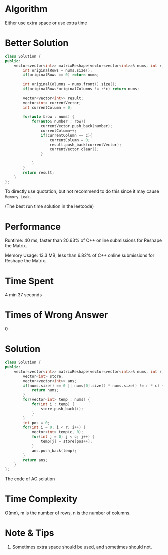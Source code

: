 # Algorithm

Either use extra space or use extra time

# Better Solution

```c++
class Solution {
public:
    vector<vector<int>> matrixReshape(vector<vector<int>>& nums, int r, int c) {
        int originalRows = nums.size();
        if(originalRows == 0) return nums;
        
        int originalColumns = nums.front().size();
        if(originalRows*originalColumns != r*c) return nums;
        
        vector<vector<int>> result;
        vector<int> currentVector;
        int currentColumn = 0;
        
        for(auto &row : nums) {
            for(auto& number : row){
                currentVector.push_back(number);
                currentColumn++;
                if(currentColumn == c){
                    currentColumn = 0;
                    result.push_back(currentVector);
                    currentVector.clear();
                }
                
            }
        }
        return result;
    }
};
```

To directly use quotation, but not recommend to do this since it may cause `Memory Leak`.

(The best run time solution in the leetcode)

# Performance

Runtime: 40 ms, faster than 20.63% of C++ online submissions for Reshape the Matrix.

Memory Usage: 13.3 MB, less than 6.82% of C++ online submissions for Reshape the Matrix.

# Time Spent

4 min 37 seconds

# Times of Wrong Answer

0

# Solution

```c++
class Solution {
public:
    vector<vector<int>> matrixReshape(vector<vector<int>>& nums, int r, int c) {
        vector<int> store;
        vector<vector<int>> ans;
        if(nums.size() == 0 || nums[0].size() * nums.size() != r * c) {
            return nums;
        }
        for(vector<int> temp : nums) {
            for(int i : temp) {
                store.push_back(i);
            }
        }
        int pos = 0;
        for(int i = 0; i < r; i++) {
            vector<int> temp(c, 0);
            for(int j = 0; j < c; j++) {
                temp[j] = store[pos++];
            }
            ans.push_back(temp);
        }
        return ans;
    }
};
```

The code of AC solution

# Time Complexity

O(mn), m is the number of rows, n is the number of columns.

# Note & Tips

1. Sometimes extra space should be used, and sometimes should not.